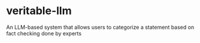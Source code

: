 # veritable-llm
An LLM-based system that allows users to categorize a statement based on fact checking done by experts
